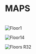 # MAPS #

#  

![Floor1](https://github.com/beta-j/SANS-Holiday-Hack-Challenge-2020/assets/60655500/a4f23934-4a8c-4c35-b6a7-fd1623009e67)

![Floor14](https://github.com/beta-j/SANS-Holiday-Hack-Challenge-2020/assets/60655500/cd3a13bf-1790-448b-9d1a-de96c14e8824)

![Floors R32](https://github.com/beta-j/SANS-Holiday-Hack-Challenge-2020/assets/60655500/ec21a2e9-8f52-4bb7-8fd6-12939f08e10d)
